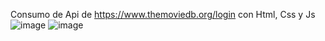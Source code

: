 Consumo de Api de https://www.themoviedb.org/login con Html, Css y Js
![image](https://github.com/user-attachments/assets/067548fd-d601-4914-a263-847a4144aa48)
![image](https://github.com/user-attachments/assets/dbdb5704-d9cc-4f83-8ff4-9b4bf4595b7d)
